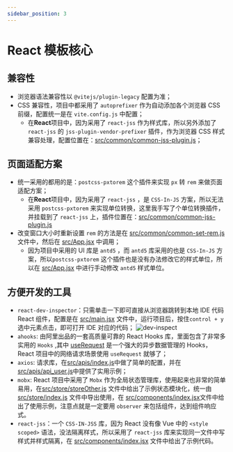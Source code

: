 ```yaml
---
sidebar_position: 3
---
```


# React 模板核心

## 兼容性

- 浏览器语法兼容性以 `@vitejs/plugin-legacy` 配置为准；
- CSS 兼容性，项目中都采用了 `autoprefixer` 作为自动添加各个浏览器 CSS 前缀，配置统一是在 `vite.config.js` 中配置；
  - 在**React**项目中，因为采用了 `react-jss` 作为样式库，所以另外添加了 `react-jss` 的 `jss-plugin-vendor-prefixer` 插件，作为浏览器 CSS 样式兼容处理，配置位置在：[src/common/common-jss-plugin.js](https://gitee.com/whyfail/vite_react_init/blob/master/src/common/common-jss-plugin.js)；

## 页面适配方案

- 统一采用的都用的是：`postcss-pxtorem` 这个插件来实现 `px` 转 `rem` 来做页面适配方案；
  - 在**React**项目中，因为采用了 `react-jss` ，是 `CSS-In-JS` 方案，所以无法采用 `postcss-pxtorem` 来实现单位转换，这里我手写了个单位转换插件，并挂载到了 `react-jss` 上，插件位置在：[src/common/common-jss-plugin.js](https://gitee.com/whyfail/vite_react_init/blob/master/src/common/common-jss-plugin.js)
- 改变窗口大小时重新设置 `rem` 的方法是在 [src/common/common-set-rem.js](https://gitee.com/whyfail/vite_react_init/blob/master/src/common/common-set-rem.js) 文件中，然后在 [src/App.jsx](https://gitee.com/whyfail/vite_react_init/blob/master/src/App.jsx) 中调用；
  - 因为项目中采用的 UI 库是 `antd5` ，而 `antd5` 库采用的也是 `CSS-In-JS` 方案，所以`postcss-pxtorem` 这个插件也是没有办法修改它的样式单位，所以在 [src/App.jsx](https://gitee.com/whyfail/vite_react_init/blob/master/src/App.jsx) 中进行手动修改 `antd5` 样式单位。

## 方便开发的工具

- `react-dev-inspector`：只需单击一下即可直接从浏览器跳转到本地 IDE 代码 React 组件，配置是在 [src/main.jsx](https://gitee.com/whyfail/vite_react_init/blob/master/src/main.jsx) 文件中，运行项目后，按住`control + y` 选中元素点击，即可打开 IDE 对应的代码；
  ![dev-inspect](./img/dev-inspect.gif)
- `ahooks`: 由阿里出品的一套高质量可靠的 React Hooks 库，里面包含了非常多实用的 `Hooks` ,其中 [useRequest](https://ahooks.js.org/zh-CN/hooks/use-request/index) 是一个强大的异步数据管理的 Hooks，React 项目中的网络请求场景使用 `useRequest` 就够了；
- `axios`: 请求库，在[src/apis/index.js](https://gitee.com/whyfail/vite_react_init/blob/master/src/apis/index.js)中做了简单的配置，并在[src/apis/api_user.js](https://gitee.com/whyfail/vite_react_init/blob/master/src/apis/api_user.js)中提供了实用示例；
- `mobx`: React 项目中采用了 `Mobx` 作为全局状态管理库，使用起来也非常的简单易用，在[src/store/storeOther.js](https://gitee.com/whyfail/vite_react_init/blob/master/src/store/storeOther.js) 文件中给出了示例状态模块化，统一由[src/store/index.js](https://gitee.com/whyfail/vite_react_init/blob/master/src/store/index.js) 文件中导出使用，在 [src/components/index.jsx](https://gitee.com/whyfail/vite_react_init/blob/master/src/components/index.jsx)文件中给出了使用示例，注意点就是一定要用 `observer` 来包括组件，达到组件响应式。
- `react-jss`：一个 `CSS-IN-JSS` 库，因为 React 没有像 Vue 中的 `<style scoped>` 语法，没法隔离样式，所以采用了 `react-jss` 库来实现同一文件中写样式并样式隔离，在 [src/components/index.jsx](https://gitee.com/whyfail/vite_react_init/blob/master/src/components/index.jsx) 文件中给出了示例代码。

